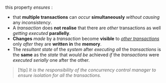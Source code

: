 this property *ensures* :
- that **multiple transactions** can *occur* **simultaneously** *without causing* any *inconsistency*.
- A *transaction* does **not realise** that there are *other* transactions as well *getting executed* **parallelly**.
- **Changes** *made* by a *transaction* become **visible** to *<u>other transactions</u>* only *after* they are **written** **in** the **memory**.
- The *resultant state* of the *system* after *executing all* the *transactions* is the **same** as the *state* that *would be* achieved *if* the *transactions* were *executed serially* one after the other.

>[!tip] *It is the responsibility of the concurrency control manager to ensure isolation for all the transactions.*

